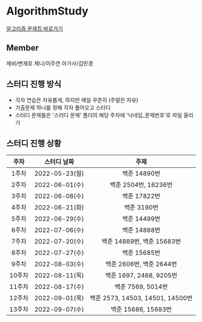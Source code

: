 # AlgorithmStudy

[알고리즘 문제집 바로가기](https://github.com/tony9402/baekjoon)


## Member
제비/변재호 제니/이주연 아가사/김민경


## 스터디 진행 방식
- 각자 연습은 자유롭게, 하지만 매일 꾸준히 (주말은 자유)
- 기출문제 하나를 정해 각자 풀어오고 스터디
- 스터디 문제들은 '스터디 문제' 폴더의 해당 주차에 '닉네임_문제번호'로 파일 올리기

## 스터디 진행 상황
| 주차 | 스터디 날짜 | 주제 |
| :--: | :--: | :--: |
| 1주차 | 2022-05-23(월) | 백준 14890번 |
| 2주차 | 2022-06-01(수) | 백준 2504번, 16236번 |
| 3주차 | 2022-06-08(수) | 백준 17822번 |
| 4주차 | 2022-06-21(화) | 백준 3190번 |
| 5주차 | 2022-06-29(수) | 백준 14499번 |
| 6주차 | 2022-07-06(수) | 백준 14888번 |
| 7주차 | 2022-07-20(수) | 백준 14889번, 백준 15683번 |
| 8주차 | 2022-07-27(수) | 백준 15685번 | 다른 문제 풀거 있는지 찾아보기
| 9주차 | 2022-08-03(수) | 백준 2606번, 백준 2644번 |
| 10주차 | 2022-08-11(목) | 백준 1697, 2468, 9205번 |
| 11주차 | 2022-08-17(수) | 백준 7569, 5014번 |
| 12주차 | 2022-09-01(목) | 백준 2573, 14503, 14501, 14500번 |
| 13주차 | 2022-09-07(수) | 백준 15686, 15683번 |